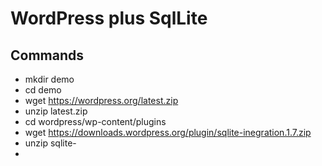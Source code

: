 # WordPress plus SqlLite

## Commands
* mkdir demo
* cd demo
* wget https://wordpress.org/latest.zip
* unzip latest.zip
* cd wordpress/wp-content/plugins
* wget https://downloads.wordpress.org/plugin/sqlite-inegration.1.7.zip
* unzip sqlite-
* 
<!--stackedit_data:
eyJoaXN0b3J5IjpbNzQ3NTQ5ODI1LDM0NDI5ODQwMV19
-->